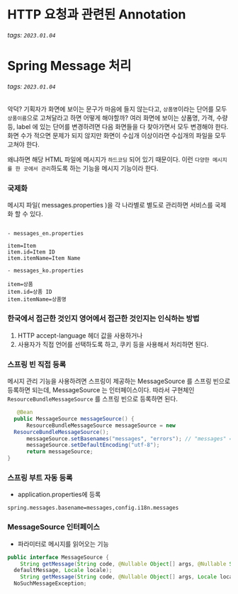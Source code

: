 # HTTP 요청과 관련된 Annotation

###### tags: `2023.01.04`

# Spring Message 처리

###### tags: `2023.01.04`

악덕? 기획자가 화면에 보이는 문구가 마음에 들지 않는다고, `상품명`이라는 단어를 모두 `상품이름`으로 고쳐달라고 하면 어떻게 해야할까?
여러 화면에 보이는 상품명, 가격, 수량 등, label 에 있는 단어를 변경하려면 다음 화면들을 다 찾아가면서 모두 변경해야 한다. 화면 수가 적으면 문제가 되지 않지만 화면이 수십개 이상이라면 수십개의 파일을 모두 고쳐야 한다.

왜냐하면 해당 HTML 파일에 메시지가 `하드코딩` 되어 있기 때문이다.
이런 `다양한 메시지를 한 곳에서 관리`하도록 하는 기능을 메시지 기능이라 한다.

### 국제화

메시지 파일( messages.properties )을 각 나라별로 별도로 관리하면 서비스를 국제화 할 수 있다.

```properties

- messages_en.properties

item=Item
item.id=Item ID
item.itemName=Item Name

- messages_ko.properties

item=상품 
item.id=상품 ID 
item.itemName=상품명

```

### 한국에서 접근한 것인지 영어에서 접근한 것인지는 인식하는 방법
1. HTTP accept-language 헤더 값을
사용하거나 
2. 사용자가 직접 언어를 선택하도록 하고, 쿠키 등을 사용해서 처리하면 된다.


### 스프링 빈 직접 등록

메시지 관리 기능을 사용하려면 스프링이 제공하는 MessageSource 를 스프링 빈으로 등록하면 되는데, MessageSource 는 인터페이스이다. 따라서 구현체인 `ResourceBundleMessageSource` 를 스프링 빈으로 등록하면 된다.

```java
   @Bean
  public MessageSource messageSource() {
      ResourceBundleMessageSource messageSource = new
  ResourceBundleMessageSource();
      messageSource.setBasenames("messages", "errors"); // "messages" => messages.properties 파일 읽어서 사용
      messageSource.setDefaultEncoding("utf-8");
      return messageSource;
}
```


### 스프링 부트 자동 등록

- application.properties에 등록

```properties
spring.messages.basename=messages,config.i18n.messages
```

### MessageSource 인터페이스

- 파라미터로 메시지를 읽어오는 기능

```java
public interface MessageSource {
    String getMessage(String code, @Nullable Object[] args, @Nullable String
  defaultMessage, Locale locale);
    String getMessage(String code, @Nullable Object[] args, Locale locale) throws
  NoSuchMessageException;
```

